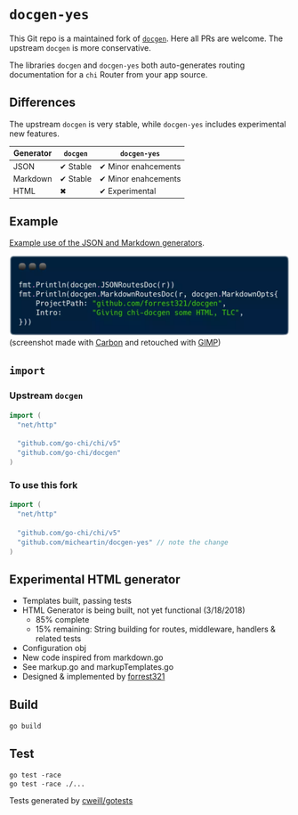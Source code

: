 # `docgen-yes`

This Git repo is a maintained fork of [`docgen`](https://github.com/go-chi/docgen). Here all PRs are welcome. The upstream `docgen` is more conservative.

The libraries `docgen` and `docgen-yes` both auto-generates routing documentation for a `chi` Router from your app source.

## Differences

The upstream `docgen` is very stable, while `docgen-yes` includes experimental new features.

Generator  | `docgen` | `docgen-yes`
-----------|----------|--------------
JSON       | ✔ Stable | ✔ Minor enahcements
Markdown   | ✔ Stable | ✔ Minor enahcements
HTML       | ✖        | ✔ Experimental

## Example

[Example use of the JSON and Markdown generators](https://github.com/go-chi/chi/blob/master/_examples/rest/main.go#L105).

![Example Screenshot](carbon.webp)
(screenshot made with [Carbon](https://carbon.now.sh) and retouched with [GIMP](https://en.wikipedia.org/wiki/GIMP))

## `import`

### Upstream `docgen`

```go
import (
  "net/http"

  "github.com/go-chi/chi/v5"
  "github.com/go-chi/docgen"
)
```

### To use this fork

```go
import (
  "net/http"

  "github.com/go-chi/chi/v5"
  "github.com/micheartin/docgen-yes" // note the change
)
```

## Experimental HTML generator

* Templates built, passing tests
* HTML Generator is being built, not yet functional (3/18/2018)
  * 85% complete
  * 15% remaining: String building for routes, middleware, handlers & related tests
* Configuration obj
* New code inspired from markdown.go
* See markup.go and markupTemplates.go
* Designed & implemented by [forrest321](https://github.com/forrest321/docgen)

## Build

    go build

## Test

    go test -race
    go test -race ./...

Tests generated by [cweill/gotests](https://github.com/cweill/gotests)
